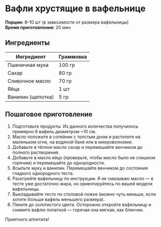 # Вафли хрустящие в вафельнице

**Порции:** 8–10 шт (в зависимости от размера вафельницы)  
**Время приготовления:** 20 мин

## Ингредиенты 
| Ингредиент | Граммовка |
|------------|-----------|
| Пшеничная мука | 100 гр |
| Сахар | 80 гр |
| Сливочное масло | 70 гр |
| Яйца | 1 шт |
| Ванилин (щепотка) | 5 гр |


## Пошаговое приготовление
1. Подготовьте продукты. Из данного количества получилось примерно 8 вафель диаметром ~10 см.
2. Масло положите в сотейник с толстым дном и растопите на маленьком огне, на водяной бане или в микроволновке.
3. Добавьте в тёплое масло сахар и перемешайте венчиком до полного растворения.
4. Добавьте в масло яйцо (проверьте, чтобы масло было не слишком горячим) и перемешайте до однородности.
5. Всыпьте муку и ванилин. Перемешайте венчиком до состояния гладкого однородного теста.
6. Разогрейте вафельницу по инструкции. Я не смазываю масло — в тесте уже достаточно жира, но ориентируйтесь по вашей модели вафельницы.
7. Выкладывайте тесто по столовой ложке (можно чуть меньше, если хотите больше вафель меньшего размера).
8. Пеките до золотистого цвета. Осторожно откройте вафельницу и снимите вафлю лопаткой — горячая она мягкая, как блинчик.

Приятного аппетита!
